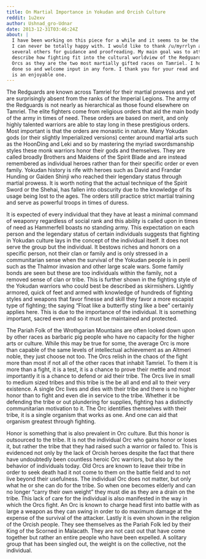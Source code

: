 ```yaml
---
title: On Martial Importance in Yokudan and Orcish Culture
reddit: 1u2exv
author: Ushnad_gro-Udnar
date: 2013-12-31T03:46:24Z
about: |
  I have been working on this piece for a while and it seems to be the type that
  I can never be totally happy with. I would like to thank /u/myrrlyn and
  several others for guidance and proofreading. My main goal was to attempt to
  describe how fighting fit into the cultural worldview of the Redguards and
  Orcs as they are the two most martially gifted races on Tamriel. I hope I have
  done so and welcome input in any form. I thank you for your read and hope it
  is an enjoyable one.
---
```


The Redguards are known across Tamriel for their martial prowess and yet are
surprisingly absent from the ranks of the Imperial Legions. The army of the
Redguards is not nearly as hierarchical as those found elsewhere on Tamriel. The
elite fighters come from religious orders that aid the main body of the army in
times of need. These orders are based on merit, and only highly talented
warriors are able to stay long in these prestigious orders. Most important is
that the orders are monastic in nature. Many Yokudan gods (or their slightly
Imperialized versions) center around martial arts such as the HoonDing and Leki
and so by mastering the myriad swordsmanship styles these monk warriors honor
their gods and themselves. They are called broadly Brothers and Maidens of the
Spirit Blade and are instead remembered as individual heroes rather than for
their specific order or even family. Yokudan history is rife with heroes such
as David and Frandar Hunding or Gaiden Shinji who reached their legendary status
through martial prowess. It is worth noting that the actual technique of the
Spirit Sword or the Shehai, has fallen into obscurity due to the knowledge of
its usage being lost to the ages. The orders still practice strict martial
training and serve as powerful troops in times of duress.

It is expected of every individual that they have at least a minimal command of
weaponry regardless of social rank and this ability is called upon in times of
need as Hammerfell boasts no standing army. This expectation on each person and
the legendary status of certain individuals suggests that fighting in Yokudan
culture lays in the concept of the individual itself. It does not serve the
group but the individual. It bestows riches and honors on a specific person, not
their clan or family and is only stressed in a communitarian sense when the
survival of the Yokudan people is in peril such as the Thalmor invasion and
other large scale wars. Some family bonds are seen but these are too individuals
within the family, not a removed sense of clan or tribe. This is further shown
in the fighting style of the Yokudan warriors who could best be described as
skirmishers. Lightly armored, quick of feet and armed with knowledge of
hundreds of fighting styles and weapons that favor finesse and skill they favor
a more escapist type of fighting; the saying “Float like a butterfly sting like
a bee” certainly applies here. This is due to the importance of the individual.
It is something important, sacred even and so it must be maintained and
protected.

The Pariah Folk of the Wrothgarian Mountains are often looked down upon by other
races as barbaric pig people who have no capacity for the higher arts or
culture. While this may be true for some, the average Orc is more than capable
of the same levels of intellectual achievement as an Altmeri noble, they just
choose not too. The Orcs relish in the chaos of the fight more than most if not
all of the other races that inhabit Tamriel. To them it is more than a fight, it
is a test, it is a chance to prove their mettle and most importantly it is a
chance to defend or aid their tribe. The Orcs live in small to medium sized
tribes and this tribe is the be all and end all to their very existence. A
single Orc lives and dies with their tribe and there is no higher honor than to
fight and even die in service to the tribe. Whether it be defending the tribe or
out plundering for supplies, fighting has a distinctly communitarian motivation
to it. The Orc identifies themselves with their tribe, it is a single organism
that works as one. And one can aid that organism greatest through fighting.

Honor is something that is also prevalent in Orc culture. But this honor is
outsourced to the tribe. It is not the individual Orc who gains honor or loses
it, but rather the tribe that they had raised such a warrior or failed to. This
is evidenced not only by the lack of Orcish heroes despite the fact that there
have undoubtedly been countless heroic Orc warriors, but also by the behavior of
individuals today. Old Orcs are known to leave their tribe in order to seek
death had it not come to them on the battle field and to not live beyond their
usefulness. The individual Orc does not matter, but only what he or she can do
for the tribe. So when one becomes elderly and can no longer “carry their own
weight” they must die as they are a drain on the tribe. This lack of care for
the individual is also manifested in the way in which the Orcs fight. An Orc is
known to charge head first into battle with as large a weapon as they can swing
in order to do maximum damage at the expense of the survival of the attacker.
Lastly it is even shown in the religion of the Orcish people. They see
themselves as the Pariah Folk led by their King of the Scorned in Malacath. They
are not cast out that have come together but rather an entire people who have
been expelled. A solitary group that has been singled out, the weight is on the
collective, not the individual.
